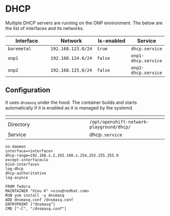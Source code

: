 # DHCP

Multiple DHCP servers are running on the ONP environment. The below are the list of interfaces and its networks.

<table><thead><tr><th width="195">Interface</th><th>Network</th><th width="139">Is-enabled</th><th>Service</th></tr></thead><tbody><tr><td><code>baremetal</code></td><td><code>192.168.123.0/24</code></td><td><code>true</code></td><td><code>dhcp.service</code></td></tr><tr><td><code>onp1</code></td><td><code>192.168.124.0/24</code></td><td><code>false</code></td><td><code>onp1-dhcp.service</code></td></tr><tr><td><code>onp2</code></td><td><code>192.168.125.0/24</code></td><td><code>false</code></td><td><code>onp2-dhcp.service</code></td></tr></tbody></table>

## Configuration

It uses `dnsmasq` under the hood. The container builds and starts automatically if it is enabled as it is managed by the systemd.

<table data-header-hidden data-full-width="false"><thead><tr><th width="242"></th><th></th><th data-hidden></th><th data-hidden></th></tr></thead><tbody><tr><td>Directory</td><td><code>/opt/openshift-network-playground/dhcp/</code></td><td></td><td></td></tr><tr><td>Service</td><td>dhcp<code>.service</code></td><td></td><td></td></tr></tbody></table>

```
no-daemon
interface=<interface>
dhcp-range=192.168.x.2,192.168.x.254,255.255.255.0
except-interface=lo
bind-interfaces
log-dhcp
dhcp-authoritative
log-asynce
```

```
FROM fedora
MAINTAINER "Vinu K" <vinu@redhat.com>
RUN yum install -y dnsmasq
ADD dnsmasq.conf /dnsmasq.conf
ENTRYPOINT ["dnsmasq"]
CMD ["-C", "/dnsmasq.conf"]
```
